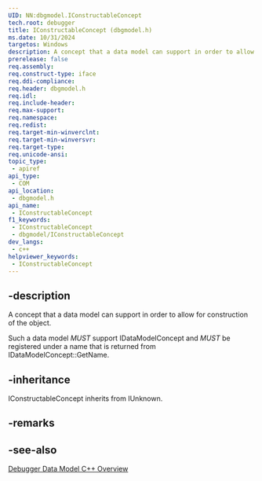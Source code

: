 ```yaml
---
UID: NN:dbgmodel.IConstructableConcept
tech.root: debugger
title: IConstructableConcept (dbgmodel.h)
ms.date: 10/31/2024
targetos: Windows
description: A concept that a data model can support in order to allow for construction of the object. (dbgmodel.h)
prerelease: false
req.assembly: 
req.construct-type: iface
req.ddi-compliance: 
req.header: dbgmodel.h
req.idl: 
req.include-header: 
req.max-support: 
req.namespace: 
req.redist: 
req.target-min-winverclnt: 
req.target-min-winversvr: 
req.target-type: 
req.unicode-ansi: 
topic_type:
 - apiref
api_type:
 - COM
api_location:
 - dbgmodel.h
api_name:
 - IConstructableConcept
f1_keywords:
 - IConstructableConcept
 - dbgmodel/IConstructableConcept
dev_langs:
 - c++
helpviewer_keywords:
 - IConstructableConcept
---
```


## -description

A concept that a data model can support in order to allow for construction of the object.

Such a data model *MUST* support IDataModelConcept and *MUST* be registered under a name that is returned from IDataModelConcept::GetName.

## -inheritance

IConstructableConcept inherits from IUnknown.

## -remarks

## -see-also

[Debugger Data Model C++ Overview](/windows-hardware/drivers/debugger/data-model-cpp-overview)
